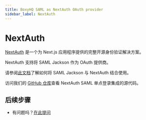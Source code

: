 ```yaml
---
title: BoxyHQ SAML as NextAuth OAuth provider
sidebar_label: NextAuth
---
```


# NextAuth

[NextAuth](https://next-auth.js.org/) 是一个为 Next.js 应用程序提供的完整开源身份验证解决方案。

NextAuth 支持将 SAML Jackson 作为 OAuth 提供商。

请参阅[此文档](https://next-auth.js.org/providers/boxyhq-saml)了解如何将 SAML Jackson 与 NextAuth 结合使用。

访问我们的 [GitHub 仓库](https://github.com/boxyhq/jackson-examples/tree/main/apps/next-auth)查看 NextAuth SAML 单点登录集成的源代码。

## 后续步骤

- 有问题吗？[在此提问](https://discord.gg/uyb7pYt4Pa)